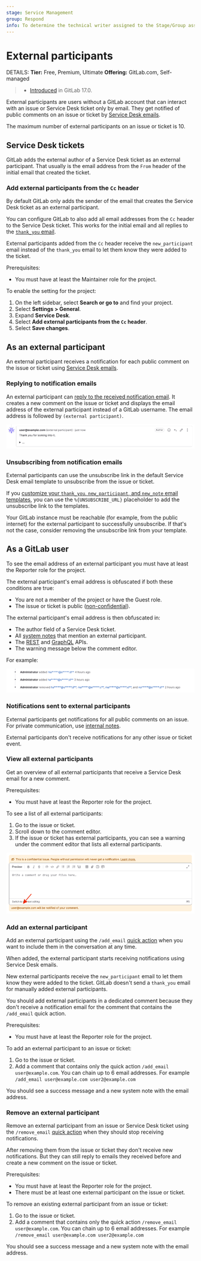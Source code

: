 ```yaml
---
stage: Service Management
group: Respond
info: To determine the technical writer assigned to the Stage/Group associated with this page, see https://handbook.gitlab.com/handbook/product/ux/technical-writing/#assignments
---
```


# External participants

DETAILS:
**Tier:** Free, Premium, Ultimate
**Offering:** GitLab.com, Self-managed

> - [Introduced](https://gitlab.com/groups/gitlab-org/-/epics/3758) in GitLab 17.0.

External participants are users without a GitLab account that can interact with an issue or Service Desk ticket only by email.
They get notified of public comments on an issue or ticket by [Service Desk emails](configure.md#customize-emails-sent-to-external-participants).

The maximum number of external participants on an issue or ticket is 10.

## Service Desk tickets

GitLab adds the external author of a Service Desk ticket as an external participant.
That usually is the email address from the `From` header of the initial email that created the ticket.

### Add external participants from the `Cc` header

By default GitLab only adds the sender of the email that creates the Service Desk ticket as an external participant.

You can configure GitLab to also add all email addresses from the `Cc` header to the Service Desk ticket.
This works for the initial email and all replies to the [`thank_you` email](configure.md#customize-emails-sent-to-external-participants).

External participants added from the `Cc` header receive the `new_participant` email instead of the `thank_you` email to let them know they were added to the ticket.

Prerequisites:

- You must have at least the Maintainer role for the project.

To enable the setting for the project:

1. On the left sidebar, select **Search or go to** and find your project.
1. Select **Settings > General**.
1. Expand **Service Desk**.
1. Select **Add external participants from the `Cc` header**.
1. Select **Save changes**.

## As an external participant

An external participant receives a notification for each public comment on the issue or ticket
using [Service Desk emails](configure.md#customize-emails-sent-to-external-participants).

### Replying to notification emails

An external participant can [reply to the received notification email](../../../administration/reply_by_email.md#you-reply-to-the-notification-email).
It creates a new comment on the issue or ticket and displays the email address of the external participant
instead of a GitLab username. The email address is followed by `(external participant)`.

![Comment from an external participant on an issue or ticket](img/service_desk_external_participants_comment_v17_0.png)

### Unsubscribing from notification emails

External participants can use the unsubscribe link in the default Service Desk email template to
unsubscribe from the issue or ticket.

If you [customize your `thank_you`, `new_participant`, and `new_note` email templates](configure.md#customize-emails-sent-to-external-participants),
you can use the `%{UNSUBSCRIBE_URL}` placeholder to add the unsubscribe link to the templates.

Your GitLab instance must be reachable (for example, from the public internet) for the external participant to successfully unsubscribe.
If that's not the case, consider removing the unsubscribe link from your template.

## As a GitLab user

To see the email address of an external participant you must have at least the Reporter role for the project.

The external participant's email address is obfuscated if both these conditions are true:

- You are not a member of the project or have the Guest role.
- The issue or ticket is public ([non-confidential](../issues/confidential_issues.md#confidential-issues)).

The external participant's email address is then obfuscated in:

- The author field of a Service Desk ticket.
- All [system notes](../system_notes.md) that mention an external participant.
- The [REST](../../../api/notes.md) and [GraphQL](../../../api/graphql/index.md) APIs.
- The warning message below the comment editor.

For example:

![Obfuscated email addresses of external participants in system notes](img/service_desk_external_participants_email_obfuscation_v17_0.png)

### Notifications sent to external participants

External participants get notifications for all public comments on an issue.
For private communication, use [internal notes](../../discussions/index.md#add-an-internal-note).

External participants don't receive notifications for any other issue or ticket event.

### View all external participants

Get an overview of all external participants that receive a Service Desk email for a new comment.

Prerequisites:

- You must have at least the Reporter role for the project.

To see a list of all external participants:

1. Go to the issue or ticket.
1. Scroll down to the comment editor.
1. If the issue or ticket has external participants, you can see a warning under the comment editor
   that lists all external participants.

![Warning below the comment editor listing external participants](img/service_desk_external_participants_comment_editor_warning_v17_0.png)

### Add an external participant

Add an external participant using the `/add_email` [quick action](../quick_actions.md) when you want
to include them in the conversation at any time.

When added, the external participant starts receiving notifications using Service Desk emails.

New external participants receive the `new_participant` email to let them know they were added to the ticket.
GitLab doesn't send a `thank_you` email for manually added external participants.

You should add external participants in a dedicated comment because they don't receive a notification
email for the comment that contains the `/add_email` quick action.

Prerequisites:

- You must have at least the Reporter role for the project.

To add an external participant to an issue or ticket:

1. Go to the issue or ticket.
1. Add a comment that contains only the quick action `/add_email user@example.com`.
   You can chain up to 6 email addresses. For example `/add_email user@example.com user2@example.com`

You should see a success message and a new system note with the email address.

### Remove an external participant

Remove an external participant from an issue or Service Desk ticket using the `/remove_email`
[quick action](../quick_actions.md) when they should stop receiving notifications.

After removing them from the issue or ticket they don't receive new notifications.
But they can still reply to emails they received before and create a new comment on the issue or ticket.

Prerequisites:

- You must have at least the Reporter role for the project.
- There must be at least one external participant on the issue or ticket.

To remove an existing external participant from an issue or ticket:

1. Go to the issue or ticket.
1. Add a comment that contains only the quick action `/remove_email user@example.com`.
   You can chain up to 6 email addresses. For example `/remove_email user@example.com user2@example.com`

You should see a success message and a new system note with the email address.
